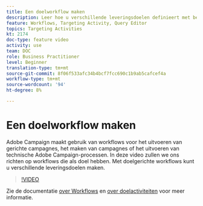 ```yaml
---
title: Een doelworkflow maken
description: Leer hoe u verschillende leveringsdoelen definieert met behulp van een doelworkflows.
feature: Workflows, Targeting Activity, Query Editor
topics: Targeting Activities
kt: 2174
doc-type: feature video
activity: use
team: DOC
role: Business Practitioner
level: Beginner
translation-type: tm+mt
source-git-commit: 8f06f533afc34b4bcf7fcc690c1b9ab5cafcef4a
workflow-type: tm+mt
source-wordcount: '94'
ht-degree: 8%

---
```



# Een doelworkflow maken

Adobe Campaign maakt gebruik van workflows voor het uitvoeren van gerichte campagnes, het maken van campagnes of het uitvoeren van technische Adobe Campaign-processen. In deze video zullen we ons richten op workflows die als doel hebben. Met doelgerichte workflows kunt u verschillende leveringsdoelen maken.

>[!VIDEO](https://video.tv.adobe.com/v/25605?quality=12)

Zie de documentatie [over Workflows](https://docs.adobe.com/content/help/en/campaign-classic/using/automating-with-workflows/introduction/about-workflows.html)
en [over doelactiviteiten](https://docs.adobe.com/content/help/en/campaign-classic/using/automating-with-workflows/targeting-activities/about-targeting-activities.html) voor meer informatie.
